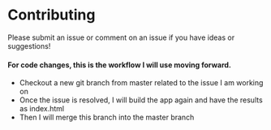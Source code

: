 # Contributing

Please submit an issue or comment on an issue if you have ideas or suggestions!

#### For code changes, this is the workflow I will use moving forward. 
- Checkout a new git branch from master related to the issue I am working on
- Once the issue is resolved, I will build the app again and have the results as index.html
- Then I will merge this branch into the master branch
